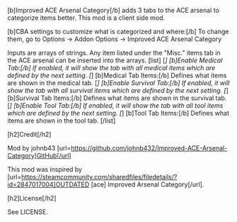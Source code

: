 [b]Improved ACE Arsenal Category[/b] adds 3 tabs to the ACE arsenal to categorize items better. This mod is a client side mod.

[b]CBA settings to customize what is categorized and where:[/b] To change them, go to Options -> Addon Options -> Improved ACE Arsenal Category

Inputs are arrays of strings. Any item listed under the "Misc." items tab in the ACE arsenal can be inserted into the arrays.
[list]
[*] [b]Enable Medical Tab:[/b] If enabled, it will show the tab with all medical items which are defined by the next setting.
[*] [b]Medical Tab Items:[/b] Defines what items are shown in the medical tab.
[*] [b]Enable Survival Tab:[/b] If enabled, it will show the tab with all survival items which are defined by the next setting.
[*] [b]Survival Tab Items:[/b] Defines what items are shown in the survival tab.
[*] [b]Enable Tool Tab:[/b] If enabled, it will show the tab with all tool items which are defined by the next setting.
[*] [b]Tool Tab Items:[/b] Defines what items are shown in the tool tab.
[/list]

[h2]Credit[/h2]

Mod by johnb43
[url=https://github.com/johnb432/Improved-ACE-Arsenal-Category]GitHub[/url]

This mod was inspired by [url=https://steamcommunity.com/sharedfiles/filedetails/?id=2847017004]OUTDATED [ace] Improved Arsenal Category[/url].

[h2]License[/h2]

See LICENSE.
